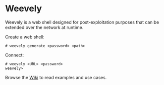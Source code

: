 # Weevely

Weevely is a web shell designed for post-exploitation purposes that can be extended over the network at runtime.

Create a web shell:

```shell
# weevely generate <password> <path>
```

Connect:
```shell
# weevely <URL> <password>
weevely>
```

Browse the [Wiki](https://github.com/epinna/weevely3/wiki) to read examples and use cases.

